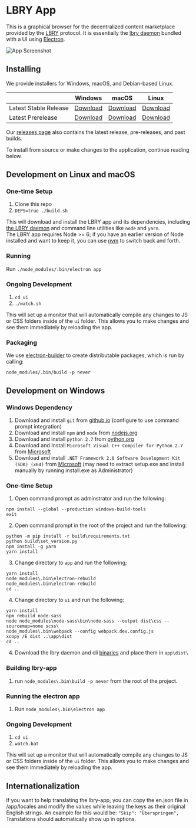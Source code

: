 # LBRY App

This is a graphical browser for the decentralized content marketplace provided by the [LBRY](https://lbry.io) protocol. It is essentially the [lbry daemon](https://github.com/lbryio/lbry) bundled with a UI using [Electron](http://electron.atom.io/).

![App Screenshot](https://lbry.io/img/lbry-ui.png)

## Installing

We provide installers for Windows, macOS, and Debian-based Linux.

| | Windows | macOS | Linux |
| --- | --- | --- | --- |
| Latest Stable Release | [Download](https://lbry.io/get/lbry.exe) | [Download](https://lbry.io/get/lbry.dmg) | [Download](https://lbry.io/get/lbry.deb) |
| Latest Prerelease | [Download](https://lbry.io/get/lbry.pre.exe) | [Download](https://lbry.io/get/lbry.pre.dmg) | [Download](https://lbry.io/get/lbry.pre.deb) |


Our [releases page](https://github.com/lbryio/lbry-app/releases/latest) also contains the latest release, pre-releases, and past builds.

To install from source or make changes to the application, continue reading below.

## Development on Linux and macOS

### One-time Setup

1. Clone this repo
2. `DEPS=true ./build.sh`

This will download and install the LBRY app and its dependencies, including [the LBRY daemon](https://github.com/lbryio/lbry) and command line utilities like `node` and `yarn`. \
The LBRY app requires Node >= 6; if you have an earlier version of Node installed and want to keep it, you can use [nvm](https://github.com/creationix/nvm) to switch back and forth.

### Running

Run `./node_modules/.bin/electron app`

### Ongoing Development
1. `cd ui`
2. `./watch.sh`

This will set up a monitor that will automatically compile any changes to JS or CSS folders inside of the `ui` folder. This allows you to make changes and see them immediately by reloading the app.

### Packaging

We use [electron-builder](https://github.com/electron-userland/electron-builder)
to create distributable packages, which is run by calling:

`node_modules/.bin/build -p never`

## Development on Windows

### Windows Dependency
1. Download and install `git` from <a href="https://git-for-windows.github.io/">github.io<a> (configure to use command prompt integration)
2. Download and install `npm` and `node` from <a href="https://nodejs.org/en/download/current/">nodejs.org<a>
3. Download and install `python 2.7` from <a href="https://www.python.org/downloads/windows/">python.org</a>
4. Download and Install `Microsoft Visual C++ Compiler for Python 2.7` from <a href="https://www.microsoft.com/en-us/download/confirmation.aspx?id=44266">Microsoft<a>
5. Download and install `.NET Framework 2.0 Software Development Kit (SDK) (x64)` from <a href="https://www.microsoft.com/en-gb/download/details.aspx?id=15354">Microsoft<a> (may need to extract setup.exe and install manually by running install.exe as Administrator)

### One-time Setup
1. Open command prompt as adminstrator and run the following:
```
npm install --global --production windows-build-tools
exit
```

2. Open command prompt in the root of the project and run the following:
```
python -m pip install -r build\requirements.txt
python build\set_version.py
npm install -g yarn
yarn install
```
3. Change directory to `app` and run the following;
```
yarn install
node_modules\.bin\electron-rebuild
node_modules\.bin\electron-rebuild
cd ..
```
4. Change directory to `ui` and run the following:
```
yarn install
npm rebuild node-sass
node node_modules\node-sass\bin\node-sass --output dist\css --sourcemap=none scss\
node_modules\.bin\webpack --config webpack.dev.config.js
xcopy /E dist ..\app\dist
cd ..
```
4. Download the lbry daemon and cli [binaries](https://github.com/lbryio/lbry/releases) and place them in `app\dist\`

### Building lbry-app
1. run `node_modules\.bin\build -p never` from the root of the project.

### Running the electron app
1. Run `node_modules\.bin\electron app`

### Ongoing Development
1. `cd ui`
2. `watch.bat`

This will set up a monitor that will automatically compile any changes to JS or CSS folders inside of the `ui` folder. This allows you to make changes and see them immediately by reloading the app.

## Internationalization

If you want to help translating the lbry-app, you can copy the en.json file in /app/locales and modify the values while leaving the keys as their original English strings. An example for this would be: `"Skip": "Überspringen",` Translations should automatically show up in options.
